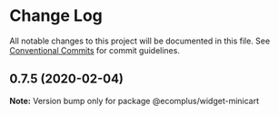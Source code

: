 # Change Log

All notable changes to this project will be documented in this file.
See [Conventional Commits](https://conventionalcommits.org) for commit guidelines.

## 0.7.5 (2020-02-04)

**Note:** Version bump only for package @ecomplus/widget-minicart
